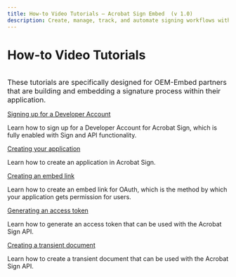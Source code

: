 ```yaml
---
title: How-to Video Tutorials — Acrobat Sign Embed  (v 1.0)
description: Create, manage, track, and automate signing workflows with the Acrobat Sign APIs. Create apps that integrate with Adobe's enterprise-class product lineup. Download JAVA, JS, C#, REST, or OpenAPI SDKs, test with Postman, or use Acrobat Sign Embed and the Solutions for Government APIs
---
```


# How-to Video Tutorials

<br />
<span style="font-size: 16px">These tutorials are specifically designed for OEM-Embed partners that are building and embedding a signature process within their application.</span>

[Signing up for a Developer Account](https://experienceleague.adobe.com/docs/document-services/tutorials/acrobatsign/oem/sign-up-developer-account.html?lang=en)

Learn how to sign up for a Developer Account for Acrobat Sign, which is fully enabled with Sign and API functionality.

[Creating your application](https://experienceleague.adobe.com/docs/document-services/tutorials/acrobatsign/oem/creating-your-application.html?lang=en)

Learn how to create an application in Acrobat Sign.

[Creating an embed link](https://experienceleague.adobe.com/docs/document-services/tutorials/acrobatsign/oem/creating-an-embed-link.html?lang=en)

Learn how to create an embed link for OAuth, which is the method by which your application gets permission for users.

[Generating an access token](https://experienceleague.adobe.com/docs/document-services/tutorials/acrobatsign/oem/generating-an-access-token.html?lang=en)

Learn how to generate an access token that can be used with the Acrobat Sign API.

[Creating a transient document](https://opensource.adobe.com/acrobat-sign/embedpartner/LearnhowtocreateatransientdocumentthatcanbeusedwiththeAcrobatSignAPI.)

Learn how to create a transient document that can be used with the Acrobat Sign API.
